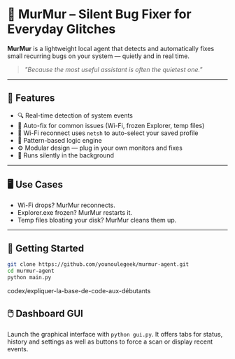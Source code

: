# 🐚 MurMur – Silent Bug Fixer for Everyday Glitches

**MurMur** is a lightweight local agent that detects and automatically fixes small recurring bugs on your system — quietly and in real time.

> _"Because the most useful assistant is often the quietest one."_

---

## 🔧 Features

- 🔍 Real-time detection of system events
- 🔄 Auto-fix for common issues (Wi-Fi, frozen Explorer, temp files)
- 🚀 Wi-Fi reconnect uses `netsh` to auto-select your saved profile
- 🧠 Pattern-based logic engine
- ⚙️ Modular design — plug in your own monitors and fixes
- 🤫 Runs silently in the background

---

## 🖥️ Use Cases

- Wi-Fi drops? MurMur reconnects.
- Explorer.exe frozen? MurMur restarts it.
- Temp files bloating your disk? MurMur cleans them up.

---

## 🚀 Getting Started

```bash
git clone https://github.com/younoulegeek/murmur-agent.git
cd murmur-agent
python main.py
```

codex/expliquer-la-base-de-code-aux-débutants
## 🖱️ Dashboard GUI

Launch the graphical interface with `python gui.py`.
It offers tabs for status, history and settings as well as
buttons to force a scan or display recent events.

